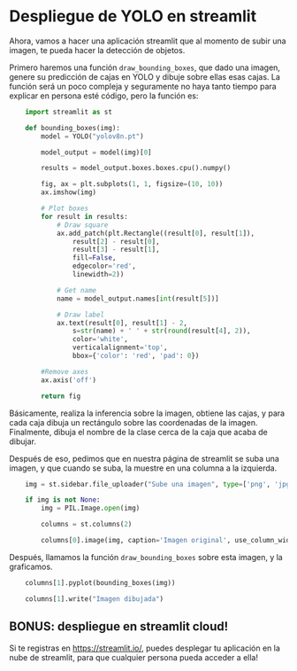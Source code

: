 # Despliegue de YOLO en streamlit

Ahora, vamos a hacer una aplicación streamlit que al momento de subir una imagen, te pueda hacer la detección de objetos.

Primero haremos una función `draw_bounding_boxes`, que dado una imagen, genere su predicción de cajas en YOLO y dibuje sobre ellas esas cajas.
La función será un poco compleja y seguramente no haya tanto tiempo para explicar en persona esté código, pero la función es:

```python
    import streamlit as st

    def bounding_boxes(img):
        model = YOLO("yolov8n.pt")

        model_output = model(img)[0]

        results = model_output.boxes.boxes.cpu().numpy()

        fig, ax = plt.subplots(1, 1, figsize=(10, 10))
        ax.imshow(img)

        # Plot boxes
        for result in results:
            # Draw square
            ax.add_patch(plt.Rectangle((result[0], result[1]),
                result[2] - result[0],
                result[3] - result[1],
                fill=False,
                edgecolor='red',
                linewidth=2))

            # Get name
            name = model_output.names[int(result[5])]

            # Draw label
            ax.text(result[0], result[1] - 2,
                s=str(name) + ' ' + str(round(result[4], 2)),
                color='white',
                verticalalignment='top',
                bbox={'color': 'red', 'pad': 0})

        #Remove axes
        ax.axis('off')

        return fig
```

Básicamente, realiza la inferencia sobre la imagen, obtiene las cajas, y para cada caja dibuja un rectángulo sobre las coordenadas de la imagen. Finalmente, dibuja el nombre de la clase cerca de la caja que acaba de dibujar.

Después de eso, pedimos que en nuestra página de streamlit se suba una imagen, y que cuando se suba, la muestre en una columna a la izquierda.

```python
    img = st.sidebar.file_uploader("Sube una imagen", type=['png', 'jpg', 'jpeg'])

    if img is not None:
        img = PIL.Image.open(img)

        columns = st.columns(2)

        columns[0].image(img, caption='Imagen original', use_column_width=True)
```

Después, llamamos la función `draw_bounding_boxes` sobre esta imagen, y la graficamos. 

```python
    columns[1].pyplot(bounding_boxes(img))

    columns[1].write("Imagen dibujada")
```

## BONUS: despliegue en streamlit cloud!

Si te registras en https://streamlit.io/, puedes desplegar tu aplicación en la nube de streamlit, para que cualquier persona pueda acceder a ella!